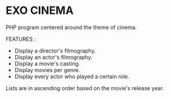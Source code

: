 # EXO CINEMA

PHP program centered around the theme of cinema.

FEATURES : 
- Display a director's filmography.
- Display an actor's filmography.
- Display a movie's casting.
- Display movies per genre.
- Display every actor who played a certain role.

Lists are in ascending order based on the movie's release year.
